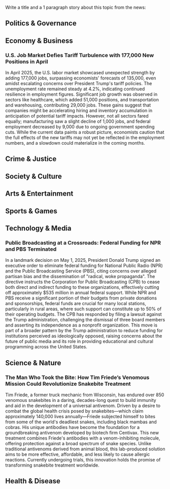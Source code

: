 Write a title and a 1 paragraph story about this topic from the news:

## Politics & Governance

## Economy & Business

### U.S. Job Market Defies Tariff Turbulence with 177,000 New Positions in April

In April 2025, the U.S. labor market showcased unexpected strength by adding 177,000 jobs, surpassing economists' forecasts of 135,000, even amidst escalating concerns over President Trump's tariff policies. The unemployment rate remained steady at 4.2%, indicating continued resilience in employment figures. Significant job growth was observed in sectors like healthcare, which added 51,000 positions, and transportation and warehousing, contributing 29,000 jobs. These gains suggest that companies might be accelerating hiring and inventory accumulation in anticipation of potential tariff impacts. However, not all sectors fared equally; manufacturing saw a slight decline of 1,000 jobs, and federal employment decreased by 9,000 due to ongoing government spending cuts. While the current data paints a robust picture, economists caution that the full effects of the new tariffs may not yet be reflected in the employment numbers, and a slowdown could materialize in the coming months.

## Crime & Justice

## Society & Culture

## Arts & Entertainment

## Sports & Games

## Technology & Media

### Public Broadcasting at a Crossroads: Federal Funding for NPR and PBS Terminated

In a landmark decision on May 1, 2025, President Donald Trump signed an executive order to eliminate federal funding for National Public Radio (NPR) and the Public Broadcasting Service (PBS), citing concerns over alleged partisan bias and the dissemination of "radical, woke propaganda". The directive instructs the Corporation for Public Broadcasting (CPB) to cease both direct and indirect funding to these organizations, effectively cutting off approximately \$535 million in annual federal support. While NPR and PBS receive a significant portion of their budgets from private donations and sponsorships, federal funds are crucial for many local stations, particularly in rural areas, where such support can constitute up to 50% of their operating budgets. The CPB has responded by filing a lawsuit against the Trump administration, challenging the dismissal of three board members and asserting its independence as a nonprofit organization. This move is part of a broader pattern by the Trump administration to reduce funding for institutions perceived as ideologically opposed, raising concerns about the future of public media and its role in providing educational and cultural programming across the United States.

## Science & Nature

### The Man Who Took the Bite: How Tim Friede’s Venomous Mission Could Revolutionize Snakebite Treatment

Tim Friede, a former truck mechanic from Wisconsin, has endured over 850 venomous snakebites in a daring, decades-long quest to build immunity and aid in the development of a universal antivenom. Driven by a desire to combat the global health crisis posed by snakebites—which claim approximately 140,000 lives annually—Friede subjected himself to bites from some of the world's deadliest snakes, including black mambas and cobras. His unique antibodies have become the foundation for a groundbreaking antivenom developed by biotech firm Centivax. This new treatment combines Friede's antibodies with a venom-inhibiting molecule, offering protection against a broad spectrum of snake species. Unlike traditional antivenoms derived from animal blood, this lab-produced solution aims to be more effective, affordable, and less likely to cause allergic reactions. Currently undergoing trials, this innovation holds the promise of transforming snakebite treatment worldwide.

## Health & Disease

